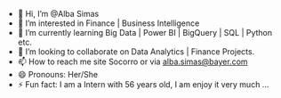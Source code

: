 - 👋 Hi, I’m @Alba Simas
- 👀 I’m interested in Finance | Business Intelligence
- 🌱 I’m currently learning Big Data | Power BI | BigQuery | SQL | Python etc.
- 💞️ I’m looking to collaborate on Data Analytics | Finance Projects.
- 📫 How to reach me site Socorro or via alba.simas@bayer.com
- 😄 Pronouns: Her/She
- ⚡ Fun fact: I am a Intern with 56 years old, I am enjoy it very much ...

<!---
AlbaSimas/AlbaSimas is a ✨ special ✨ repository because its `README.md` (this file) appears on your GitHub profile.
You can click the Preview link to take a look at your changes.
--->
